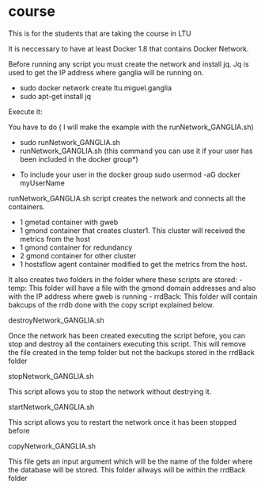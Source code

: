 # course
This is for the students that are taking the course in LTU


It is neccessary to have at least Docker 1.8 that contains Docker Network.

Before running any script you must create the network and install jq. Jq is used to get the IP address where ganglia will be running on.

  - sudo docker network create ltu.miguel.ganglia
  - sudo apt-get install jq

Execute it:

You have to do ( I will make the example with the runNetwork_GANGLIA.sh)

  - sudo runNetwork_GANGLIA.sh
  - runNetwork_GANGLIA.sh (this command you can use it if your user has been included in the docker group*)


* To include your user in the docker group
    sudo usermod -aG docker myUserName

runNetwork_GANGLIA.sh script creates the network and connects all the containers. 

  - 1 gmetad container with gweb
  - 1 gmond container that creates cluster1. This cluster will received the metrics from the host
  - 1 gmond container for redundancy
  - 2 gmond container for other cluster
  - 1 hostsflow agent container modified to get the metrics from the host.
   
  It also creates two folders in the folder where these scripts are stored:
    - temp: This folder will have a file with the gmond domain addresses and also with the IP address where gweb is running
    - rrdBack: This folder will contain bakcups of the rrdb done with the copy script explained below.

destroyNetwork_GANGLIA.sh

  Once the network has been created executing the script before, you can stop and destroy all the containers executing this script. This will remove the file created in the temp folder but not the backups stored in the rrdBack folder
  
stopNetwork_GANGLIA.sh

 This script allows you to stop the network without destrying it.
 
startNetwork_GANGLIA.sh

  This script allows you to restart the network once it has been stopped before
  
copyNetwork_GANGLIA.sh

  This file gets an input argument which will be the name of the folder where the database will be stored. This folder allways will be within the rrdBack folder


